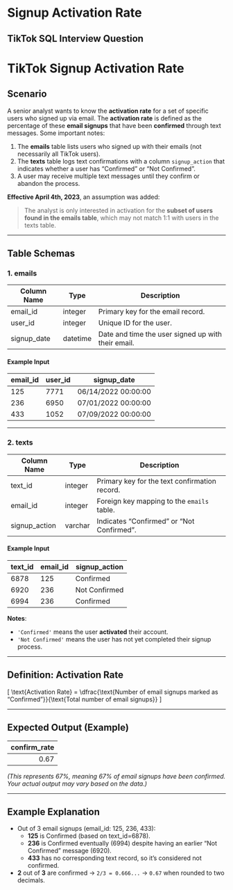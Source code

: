 # Signup Activation Rate
## TikTok SQL Interview Question

# TikTok Signup Activation Rate

## Scenario
A senior analyst wants to know the **activation rate** for a set of specific users who signed up via email. The **activation rate** is defined as the percentage of these **email signups** that have been **confirmed** through text messages. Some important notes:

1. The **emails** table lists users who signed up with their emails (not necessarily all TikTok users).
2. The **texts** table logs text confirmations with a column `signup_action` that indicates whether a user has “Confirmed” or “Not Confirmed”.
3. A user may receive multiple text messages until they confirm or abandon the process.

**Effective April 4th, 2023**, an assumption was added:
> The analyst is only interested in activation for the **subset of users found in the emails table**, which may not match 1:1 with users in the texts table.

---

## Table Schemas

### 1. **emails**

| Column Name | Type     | Description                                           |
|-------------|----------|-------------------------------------------------------|
| email_id    | integer  | Primary key for the email record.                     |
| user_id     | integer  | Unique ID for the user.                               |
| signup_date | datetime | Date and time the user signed up with their email.    |

#### Example Input

| email_id | user_id | signup_date            |
|----------|---------|------------------------|
| 125      | 7771    | 06/14/2022 00:00:00    |
| 236      | 6950    | 07/01/2022 00:00:00    |
| 433      | 1052    | 07/09/2022 00:00:00    |

---

### 2. **texts**

| Column Name   | Type     | Description                                  |
|---------------|----------|----------------------------------------------|
| text_id       | integer  | Primary key for the text confirmation record.|
| email_id      | integer  | Foreign key mapping to the `emails` table.   |
| signup_action | varchar  | Indicates “Confirmed” or “Not Confirmed”.     |

#### Example Input

| text_id | email_id | signup_action |
|---------|----------|---------------|
| 6878    | 125      | Confirmed     |
| 6920    | 236      | Not Confirmed |
| 6994    | 236      | Confirmed     |

**Notes**:
- `'Confirmed'` means the user **activated** their account.
- `'Not Confirmed'` means the user has not yet completed their signup process.

---

## Definition: Activation Rate

\[
\text{Activation Rate} =
\dfrac{\text{Number of email signups marked as “Confirmed”}}{\text{Total number of email signups}}
\]

---

## Expected Output (Example)

| confirm_rate |
|-------------:|
| 0.67         |

*(This represents 67%, meaning 67% of email signups have been confirmed. Your actual output may vary based on the data.)*

---

## Example Explanation
- Out of 3 email signups (email_id: 125, 236, 433):
  - **125** is Confirmed (based on text_id=6878).
  - **236** is Confirmed eventually (6994) despite having an earlier “Not Confirmed” message (6920).
  - **433** has no corresponding text record, so it’s considered not confirmed.
- **2** out of **3** are confirmed → `2/3 = 0.666...` → `0.67` when rounded to two decimals.
